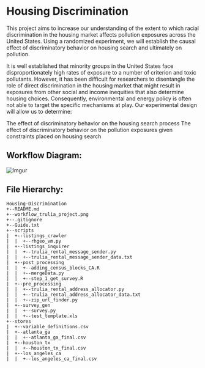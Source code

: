 # Housing Discrimination
This project aims to increase our understanding of the extent to which racial discrimination in the housing market affects pollution exposures across the United States. Using a randomized experiment, we will establish the causal effect of discriminatory behavior on housing search and ultimately on pollution.

It is well established that minority groups in the United States face disproportionately high rates of exposure to a number of criterion and toxic pollutants. However, it has been difficult for researchers to disentangle the role of direct discrimination in the housing market that might result in exposures from other social and income inequities that also determine housing choices.  Consequently, environmental and energy policy is often not able to target the specific mechanisms at play.  Our experimental design will allow us to determine:

The effect of discriminatory behavior on the housing search process
The effect of discriminatory behavior on the pollution exposures given constraints placed on housing search

## Workflow Diagram:
![Imgur](https://i.imgur.com/IM0JEaO.jpg)

## File Hierarchy:
```
Housing-Discrimination
+--README.md
+--workflow_trulia_project.png
+--.gitignore
+--Guide.txt
+--scripts
|  +--listings_crawler
|  |  +--rhgeo_vm.py
|  +--listings_inquirer
|  |  +--trulia_rental_message_sender.py
|  |  +--trulia_rental_message_sender_data.txt
|  +--post_processing
|  |  +--adding_census_blocks_CA.R
|  |  +--mergeData.py
|  |  +--step_1_get_survey.R
|  +--pre_processing
|  |  +--trulia_rental_address_allocator.py
|  |  +--trulia_rental_address_allocator_data.txt
|  |  +--zip_url_finder.py
|  +--survey_gen
|  |  +--survey.py
|  |  +--test_template.xls
+--stores
|  +--variable_definitions.csv
|  +--atlanta_ga
|  |  +--atlanta_ga_final.csv
|  +--houston_tx
|  |  +--houston_tx_final.csv
|  +--los_angeles_ca
|  |  +--los_angeles_ca_final.csv
```
